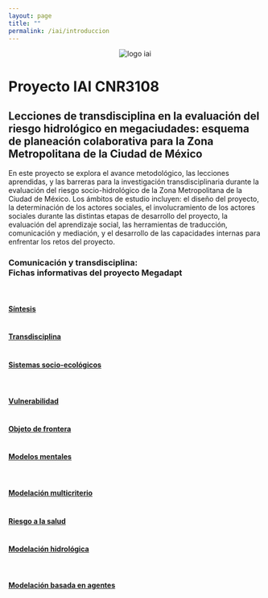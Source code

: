 ```yaml
---
layout: page
title: ""
permalink: /iai/introduccion
---
```


<center><img src="/assets/logo_iai.png" alt="logo iai"></center>

# Proyecto IAI CNR3108

## Lecciones de transdisciplina en la evaluación del riesgo hidrológico en megaciudades: esquema de planeación colaborativa para la Zona Metropolitana de la Ciudad de México

En este proyecto se explora el avance metodológico, las lecciones aprendidas, y las barreras para la investigación transdisciplinaria durante la evaluación del riesgo socio-hidrológico de la Zona Metropolitana de la Ciudad de México. Los ámbitos de estudio incluyen: el diseño del proyecto, la determinación de los actores sociales, el involucramiento de los actores sociales durante las distintas etapas de desarrollo del proyecto, la evaluación del aprendizaje social, las herramientas de traducción, comunicación y mediación, y el desarrollo de las capacidades internas para enfrentar los retos del proyecto.

<div class="container-fluid">

  <!-- Page Heading -->
  <h3 class="text-center">Comunicación y transdisciplina:
  <br>Fichas informativas del proyecto Megadapt</h3>
  <br>
<!-- FILA UNO -->
  <div class="row">
<!-- 1_sintesis -->
    <div class="col-lg-4 col-sm-6 portfolio-item">
      <div class="card h-100">
        <a href="/iai/sintesis"><img class="card-img-top" src="/assets/proyectos_apc/proy_megadapt_1.jpg" alt=""></a>
        <div class="card-body">
          <h4 class="card-title">
            <a href="/iai/sintesis">Síntesis</a>
          </h4>
        </div>
      </div>
    </div>
<!-- 3_transdisciplina -->
    <div class="col-lg-4 col-sm-6 portfolio-item">
      <div class="card h-100">
        <a href="/iai/transdisciplina"><img class="card-img-top" src="/assets/proyectos_apc/iai_fichas/mini_transdisciplina.png" alt=""></a>
        <div class="card-body">
          <h4 class="card-title">
            <a href="/iai/transdisciplina">Transdisciplina</a>
          </h4>
        </div>
      </div>
    </div>
<!-- 4_sistemas_socioecologicos -->
    <div class="col-lg-4 col-sm-6 portfolio-item">
      <div class="card h-100">
        <a href="/iai/sistemas_socioecologicos"><img class="card-img-top" src="/assets/proyectos_apc/iai_fichas/mini_sistema_socio-ecologico.png" alt=""></a>
        <div class="card-body">
          <h4 class="card-title">
            <a href="/iai/sistemas_socioecologicos">Sistemas socio-ecológicos</a>
          </h4>
        </div>
      </div>
    </div>
    <!-- row -->
  </div>
<br>
<!-- FILA DOS -->
<div class="row">
<!-- 5_vulnerabilidad -->
    <div class="col-lg-4 col-sm-6 portfolio-item">
      <div class="card h-100">
        <a href="/iai/vulnerabilidad"><img class="card-img-top" src="/assets/proyectos_apc/iai_fichas/mini_vulnerabilidad.png" alt=""></a>
        <div class="card-body">
          <h4 class="card-title">
            <a href="/iai/vulnerabilidad">Vulnerabilidad</a>
          </h4>
        </div>
      </div>
    </div>
<!-- 6_objeto_frontera -->
    <div class="col-lg-4 col-sm-6 portfolio-item">
      <div class="card h-100">
        <a href="/iai/objeto_de_frontera"><img class="card-img-top" src="/assets/proyectos_apc/iai_fichas/mini_objeto_frontera.png" alt=""></a>
        <div class="card-body">
          <h4 class="card-title">
            <a href="/iai/objeto_de_frontera">Objeto de frontera</a>
          </h4>
        </div>
      </div>
    </div>
<!-- 7_Modelos_mentales -->
    <div class="col-lg-4 col-sm-6 portfolio-item">
      <div class="card h-100">
        <a href="/iai/modelos_mentales"><img class="card-img-top" src="/assets/proyectos_apc/iai_fichas/mini_modelo_mental_2.png" alt=""></a>
        <div class="card-body">
          <h4 class="card-title">
            <a href="/iai/modelos_mentales">Modelos mentales</a>
          </h4>
        </div>
      </div>
    </div>
<!-- /.row -->
<br>
<!-- FILA TRES -->
<div class="row">
<!-- 8_mod_multicriterio -->
    <div class="col-lg-4 col-sm-6 portfolio-item">
      <div class="card h-100">
        <a href="/iai/modelacion_multicriterio"><img class="card-img-top" src="/assets/proyectos_apc/iai_fichas/mini_modelacion_multicriterio.png" alt=""></a>
        <div class="card-body">
          <h4 class="card-title">
            <a href="/iai/modelacion_multicriterio">Modelación multicriterio</a>
          </h4>
        </div>
      </div>
    </div>
<!-- 9_riesgo_salud -->
    <div class="col-lg-4 col-sm-6 portfolio-item">
      <div class="card h-100">
        <a href="/iai/riesgo_salud"><img class="card-img-top" src="/assets/proyectos_apc/iai_fichas/mini_mapa_riesgo_salud.png" alt=""></a>
        <div class="card-body">
          <h4 class="card-title">
            <a href="/iai/riesgo_salud">Riesgo a la salud</a>
          </h4>
        </div>
      </div>
    </div>
<!-- 10_modelacion_hidrologica -->
    <div class="col-lg-4 col-sm-6 portfolio-item">
      <div class="card h-100">
        <a href="/iai/ciclo_hidrologico"><img class="card-img-top" src="/assets/proyectos_apc/iai_fichas/mini_ciclo_hidrologico.png" alt=""></a>
        <div class="card-body">
          <h4 class="card-title">
            <a href="/iai/ciclo_hidrologico">Modelación hidrológica</a>
          </h4>
        </div>
      </div>
    </div>
<!-- /.row -->
</div>
<br>
<!-- FILA TRES -->
<div class="row">
<!-- 11_Modelacion_agentes -->
<div class="col-lg-4 col-sm-6 portfolio-item">
  <div class="card h-100">
    <a href="/iai/modelacion_agentes"><img class="card-img-top" src="/assets/proyectos_apc/iai_fichas/mini_modelacion_agentes.png" alt=""></a>
    <div class="card-body">
      <h4 class="card-title">
        <a href="/iai/modelacion_agentes">Modelación basada en agentes</a>
      </h4>
    </div>
  </div>
</div>
</div>

